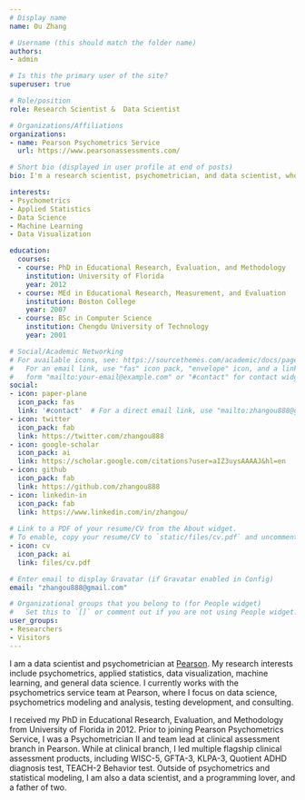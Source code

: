 ```yaml
---
# Display name
name: Ou Zhang

# Username (this should match the folder name)
authors:
- admin

# Is this the primary user of the site?
superuser: true

# Role/position
role: Research Scientist &  Data Scientist

# Organizations/Affiliations
organizations:
- name: Pearson Psychometrics Service
  url: https://www.pearsonassessments.com/

# Short bio (displayed in user profile at end of posts)
bio: I'm a research scientist, psychometrician, and data scientist, who loves psychometrics, applied statistics, general data science, and programming.

interests:
- Psychometrics
- Applied Statistics
- Data Science
- Machine Learning
- Data Visualization

education:
  courses:
  - course: PhD in Educational Research, Evaluation, and Methodology
    institution: University of Florida
    year: 2012
  - course: MEd in Educational Research, Measurement, and Evaluation
    institution: Boston College
    year: 2007
  - course: BSc in Computer Science
    institution: Chengdu University of Technology
    year: 2001

# Social/Academic Networking
# For available icons, see: https://sourcethemes.com/academic/docs/page-builder/#icons
#   For an email link, use "fas" icon pack, "envelope" icon, and a link in the
#   form "mailto:your-email@example.com" or "#contact" for contact widget.
social:
- icon: paper-plane
  icon_pack: fas
  link: '#contact'  # For a direct email link, use "mailto:zhangou888@gmail.com".
- icon: twitter
  icon_pack: fab
  link: https://twitter.com/zhangou888
- icon: google-scholar
  icon_pack: ai
  link: https://scholar.google.com/citations?user=aIZ3uysAAAAJ&hl=en
- icon: github
  icon_pack: fab
  link: https://github.com/zhangou888
- icon: linkedin-in
  icon_pack: fab
  link: https://www.linkedin.com/in/zhangou/
  
# Link to a PDF of your resume/CV from the About widget.
# To enable, copy your resume/CV to `static/files/cv.pdf` and uncomment the lines below.
- icon: cv
  icon_pack: ai
  link: files/cv.pdf

# Enter email to display Gravatar (if Gravatar enabled in Config)
email: "zhangou888@gmail.com"

# Organizational groups that you belong to (for People widget)
#   Set this to `[]` or comment out if you are not using People widget.
user_groups:
- Researchers
- Visitors
---
```

I am a data scientist and psychometrician at [Pearson](https://www.pearsonassessments.com/). My research interests include psychometrics, applied statistics, data visualization, machine learning, and general data science. I currently works with the psychometrics service team at Pearson, where I focus on data science, psychometrics modeling and analysis, testing development, and consulting. 

I received my PhD in Educational Research, Evaluation, and Methodology from University of Florida in 2012. Prior to joining Pearson Psychometrics Service,  I was a Psychometrician II and team lead at clinical assessment branch in Pearson. While at clinical branch, I led multiple flagship clinical assessment products, including WISC-5, GFTA-3, KLPA-3, Quotient ADHD diagnosis test, TEACH-2 Behavior test. Outside of psychometrics and statistical modeling, I am also a data scientist, and a programming lover, and a father of two.


